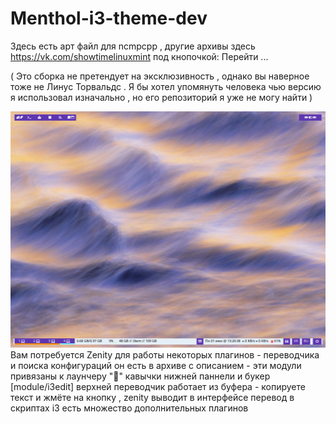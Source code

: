 # Menthol-i3-theme-dev
Здесь есть арт файл для ncmpcpp , другие архивы здесь https://vk.com/showtimelinuxmint под кнопочкой: Перейти ...


( Это сборка не претендует на эксклюзивность , однако вы наверное тоже не Линус Торвальдс . Я бы хотел упомянуть человека чью версию я использовал изначально , но его репозиторий я уже не могу найти ) 

![alt text](https://github.com/VitalyshaVitalysha/Menthol-i3-theme-dev/blob/master/%D0%A1%D0%BD%D0%B8%D0%BC%D0%BE%D0%BA%20%D1%8D%D0%BA%D1%80%D0%B0%D0%BD%D0%B0%20%D0%BE%D1%82%202020-06-01%2013-20-38.png)
Вам потребуется Zenity для работы некоторых плагинов - переводчика и поиска конфигураций 
он есть в архиве с описанием - эти модули привязаны к лаунчеру "" кавычки нижней паннели и букер [module/i3edit] верхней 
переводчик работает из буфера - копируете текст и жмёте на кнопку , zenity выводит в интерфейсе перевод 
в скриптах i3 есть множество дополнительных плагинов  
